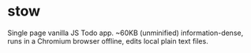 # stow
Single page vanilla JS Todo app. ~60KB (unminified) information-dense, runs in a Chromium browser offline, edits local plain text files.
